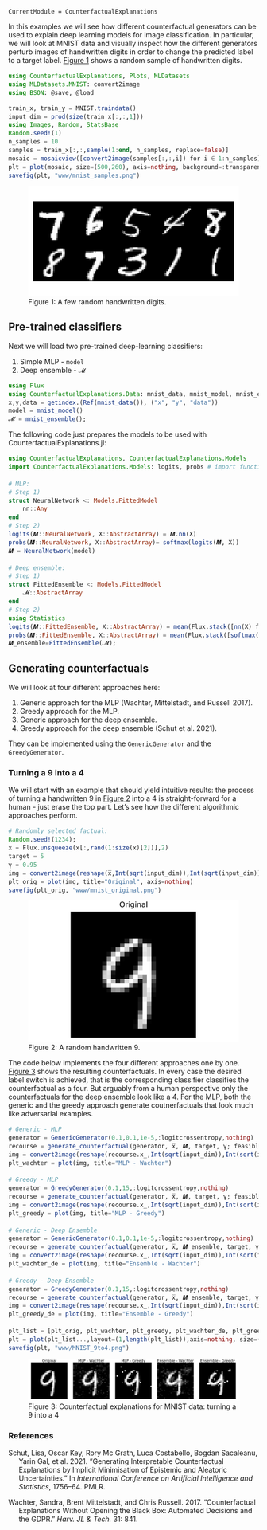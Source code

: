 ``` @meta
CurrentModule = CounterfactualExplanations 
```

In this examples we will see how different counterfactual generators can be used to explain deep learning models for image classification. In particular, we will look at MNIST data and visually inspect how the different generators perturb images of handwritten digits in order to change the predicted label to a target label. [Figure 1](#fig-samples) shows a random sample of handwritten digits.

<div class="cell" execution_count="15">

``` julia
using CounterfactualExplanations, Plots, MLDatasets
using MLDatasets.MNIST: convert2image
using BSON: @save, @load
```

</div>

<div class="cell" execution_count="20">

``` julia
train_x, train_y = MNIST.traindata()
input_dim = prod(size(train_x[:,:,1]))
using Images, Random, StatsBase
Random.seed!(1)
n_samples = 10
samples = train_x[:,:,sample(1:end, n_samples, replace=false)]
mosaic = mosaicview([convert2image(samples[:,:,i]) for i ∈ 1:n_samples]...,ncol=Int(n_samples/2))
plt = plot(mosaic, size=(500,260), axis=nothing, background=:transparent)
savefig(plt, "www/mnist_samples.png")
```

</div>

<figure>
<img src="www/mnist_samples.png" id="fig-samples" alt="Figure 1: A few random handwritten digits." />
<figcaption aria-hidden="true">Figure 1: A few random handwritten digits.</figcaption>
</figure>

## Pre-trained classifiers

Next we will load two pre-trained deep-learning classifiers:

1.  Simple MLP - `model`
2.  Deep ensemble - `𝓜`

<div class="cell">

``` julia
using Flux
using CounterfactualExplanations.Data: mnist_data, mnist_model, mnist_ensemble
x,y,data = getindex.(Ref(mnist_data()), ("x", "y", "data"))
model = mnist_model()
𝓜 = mnist_ensemble();
```

</div>

The following code just prepares the models to be used with CounterfactualExplanations.jl:

<div class="cell" execution_count="18">

``` julia
using CounterfactualExplanations, CounterfactualExplanations.Models
import CounterfactualExplanations.Models: logits, probs # import functions in order to extend

# MLP:
# Step 1)
struct NeuralNetwork <: Models.FittedModel
    nn::Any
end
# Step 2)
logits(𝑴::NeuralNetwork, X::AbstractArray) = 𝑴.nn(X)
probs(𝑴::NeuralNetwork, X::AbstractArray)= softmax(logits(𝑴, X))
𝑴 = NeuralNetwork(model)

# Deep ensemble:
# Step 1)
struct FittedEnsemble <: Models.FittedModel
    𝓜::AbstractArray
end
# Step 2)
using Statistics
logits(𝑴::FittedEnsemble, X::AbstractArray) = mean(Flux.stack([nn(X) for nn in 𝑴.𝓜],3), dims=3)
probs(𝑴::FittedEnsemble, X::AbstractArray) = mean(Flux.stack([softmax(nn(X)) for nn in 𝑴.𝓜],3),dims=3)
𝑴_ensemble=FittedEnsemble(𝓜);
```

</div>

## Generating counterfactuals

We will look at four different approaches here:

1.  Generic approach for the MLP (Wachter, Mittelstadt, and Russell 2017).
2.  Greedy approach for the MLP.
3.  Generic approach for the deep ensemble.
4.  Greedy approach for the deep ensemble (Schut et al. 2021).

They can be implemented using the `GenericGenerator` and the `GreedyGenerator`.

### Turning a 9 into a 4

We will start with an example that should yield intuitive results: the process of turning a handwritten 9 in [Figure 2](#fig-nine) into a 4 is straight-forward for a human - just erase the top part. Let’s see how the different algorithmic approaches perform.

<div class="cell" execution_count="21">

``` julia
# Randomly selected factual:
Random.seed!(1234);
x̅ = Flux.unsqueeze(x[:,rand(1:size(x)[2])],2)
target = 5
γ = 0.95
img = convert2image(reshape(x̅,Int(sqrt(input_dim)),Int(sqrt(input_dim))))
plt_orig = plot(img, title="Original", axis=nothing)
savefig(plt_orig, "www/mnist_original.png")
```

</div>

<figure>
<img src="www/mnist_original.png" id="fig-nine" alt="Figure 2: A random handwritten 9." />
<figcaption aria-hidden="true">Figure 2: A random handwritten 9.</figcaption>
</figure>

The code below implements the four different approaches one by one. [Figure 3](#fig-example) shows the resulting counterfactuals. In every case the desired label switch is achieved, that is the corresponding classifier classifies the counterfactual as a four. But arguably from a human perspective only the counterfactuals for the deep ensemble look like a 4. For the MLP, both the generic and the greedy approach generate coutnerfactuals that look much like adversarial examples.

<div class="cell" execution_count="134">

``` julia
# Generic - MLP
generator = GenericGenerator(0.1,0.1,1e-5,:logitcrossentropy,nothing)
recourse = generate_counterfactual(generator, x̅, 𝑴, target, γ; feasible_range=(0.0,1.0)) # generate recourse
img = convert2image(reshape(recourse.x̲,Int(sqrt(input_dim)),Int(sqrt(input_dim))))
plt_wachter = plot(img, title="MLP - Wachter")

# Greedy - MLP
generator = GreedyGenerator(0.1,15,:logitcrossentropy,nothing)
recourse = generate_counterfactual(generator, x̅, 𝑴, target, γ; feasible_range=(0.0,1.0)) # generate recourse
img = convert2image(reshape(recourse.x̲,Int(sqrt(input_dim)),Int(sqrt(input_dim))))
plt_greedy = plot(img, title="MLP - Greedy")

# Generic - Deep Ensemble
generator = GenericGenerator(0.1,0.1,1e-5,:logitcrossentropy,nothing)
recourse = generate_counterfactual(generator, x̅, 𝑴_ensemble, target, γ; feasible_range=(0.0,1.0)) # generate recourse
img = convert2image(reshape(recourse.x̲,Int(sqrt(input_dim)),Int(sqrt(input_dim))))
plt_wachter_de = plot(img, title="Ensemble - Wachter")

# Greedy - Deep Ensemble
generator = GreedyGenerator(0.1,15,:logitcrossentropy,nothing)
recourse = generate_counterfactual(generator, x̅, 𝑴_ensemble, target, γ; feasible_range=(0.0,1.0)) # generate recourse
img = convert2image(reshape(recourse.x̲,Int(sqrt(input_dim)),Int(sqrt(input_dim))))
plt_greedy_de = plot(img, title="Ensemble - Greedy")

plt_list = [plt_orig, plt_wachter, plt_greedy, plt_wachter_de, plt_greedy_de]
plt = plot(plt_list...,layout=(1,length(plt_list)),axis=nothing, size=(1200,240))
savefig(plt, "www/MNIST_9to4.png")
```

</div>

<figure>
<img src="www/MNIST_9to4.png" id="fig-example" alt="Figure 3: Counterfactual explanations for MNIST data: turning a 9 into a 4" />
<figcaption aria-hidden="true">Figure 3: Counterfactual explanations for MNIST data: turning a 9 into a 4</figcaption>
</figure>

### References

<div id="refs" class="references csl-bib-body hanging-indent">

<div id="ref-schut2021generating" class="csl-entry">

Schut, Lisa, Oscar Key, Rory Mc Grath, Luca Costabello, Bogdan Sacaleanu, Yarin Gal, et al. 2021. “Generating Interpretable Counterfactual Explanations by Implicit Minimisation of Epistemic and Aleatoric Uncertainties.” In *International Conference on Artificial Intelligence and Statistics*, 1756–64. PMLR.

</div>

<div id="ref-wachter2017counterfactual" class="csl-entry">

Wachter, Sandra, Brent Mittelstadt, and Chris Russell. 2017. “Counterfactual Explanations Without Opening the Black Box: Automated Decisions and the GDPR.” *Harv. JL & Tech.* 31: 841.

</div>

</div>
